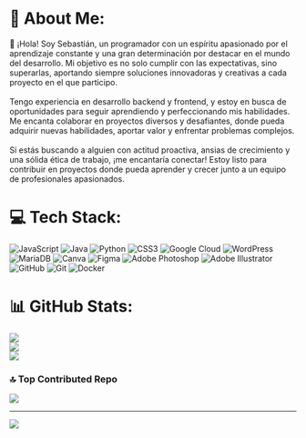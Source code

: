 # 💫 About Me:
👋 ¡Hola! Soy Sebastián, un programador con un espíritu apasionado por el aprendizaje constante y una gran determinación por destacar en el mundo del desarrollo. Mi objetivo es no solo cumplir con las expectativas, sino superarlas, aportando siempre soluciones innovadoras y creativas a cada proyecto en el que participo.<br><br>Tengo experiencia en desarrollo backend y frontend, y estoy en busca de oportunidades para seguir aprendiendo y perfeccionando mis habilidades. Me encanta colaborar en proyectos diversos y desafiantes, donde pueda adquirir nuevas habilidades, aportar valor y enfrentar problemas complejos.<br><br>Si estás buscando a alguien con actitud proactiva, ansias de crecimiento y una sólida ética de trabajo, ¡me encantaría conectar! Estoy listo para contribuir en proyectos donde pueda aprender y crecer junto a un equipo de profesionales apasionados.


# 💻 Tech Stack:
![JavaScript](https://img.shields.io/badge/javascript-%23323330.svg?style=for-the-badge&logo=javascript&logoColor=%23F7DF1E) ![Java](https://img.shields.io/badge/java-%23ED8B00.svg?style=for-the-badge&logo=openjdk&logoColor=white) ![Python](https://img.shields.io/badge/python-3670A0?style=for-the-badge&logo=python&logoColor=ffdd54) ![CSS3](https://img.shields.io/badge/css3-%231572B6.svg?style=for-the-badge&logo=css3&logoColor=white) ![Google Cloud](https://img.shields.io/badge/GoogleCloud-%234285F4.svg?style=for-the-badge&logo=google-cloud&logoColor=white) ![WordPress](https://img.shields.io/badge/WordPress-%23117AC9.svg?style=for-the-badge&logo=WordPress&logoColor=white) ![MariaDB](https://img.shields.io/badge/MariaDB-003545?style=for-the-badge&logo=mariadb&logoColor=white) ![Canva](https://img.shields.io/badge/Canva-%2300C4CC.svg?style=for-the-badge&logo=Canva&logoColor=white) ![Figma](https://img.shields.io/badge/figma-%23F24E1E.svg?style=for-the-badge&logo=figma&logoColor=white) ![Adobe Photoshop](https://img.shields.io/badge/adobe%20photoshop-%2331A8FF.svg?style=for-the-badge&logo=adobe%20photoshop&logoColor=white) ![Adobe Illustrator](https://img.shields.io/badge/adobe%20illustrator-%23FF9A00.svg?style=for-the-badge&logo=adobe%20illustrator&logoColor=white) ![GitHub](https://img.shields.io/badge/github-%23121011.svg?style=for-the-badge&logo=github&logoColor=white) ![Git](https://img.shields.io/badge/git-%23F05033.svg?style=for-the-badge&logo=git&logoColor=white) ![Docker](https://img.shields.io/badge/docker-%230db7ed.svg?style=for-the-badge&logo=docker&logoColor=white)
# 📊 GitHub Stats:
![](https://github-readme-stats.vercel.app/api?username=sebastianproyect&theme=shadow_blue&hide_border=false&include_all_commits=false&count_private=false)<br/>
![](https://github-readme-streak-stats.herokuapp.com/?user=sebastianproyect&theme=shadow_blue&hide_border=false)<br/>
![](https://github-readme-stats.vercel.app/api/top-langs/?username=sebastianproyect&theme=shadow_blue&hide_border=false&include_all_commits=false&count_private=false&layout=compact)

### 🔝 Top Contributed Repo
![](https://github-contributor-stats.vercel.app/api?username=sebastianproyect&limit=5&theme=dark&combine_all_yearly_contributions=true)

---
[![](https://visitcount.itsvg.in/api?id=sebastianproyect&icon=0&color=0)](https://visitcount.itsvg.in)

<!-- Proudly created with GPRM ( https://gprm.itsvg.in ) -->
